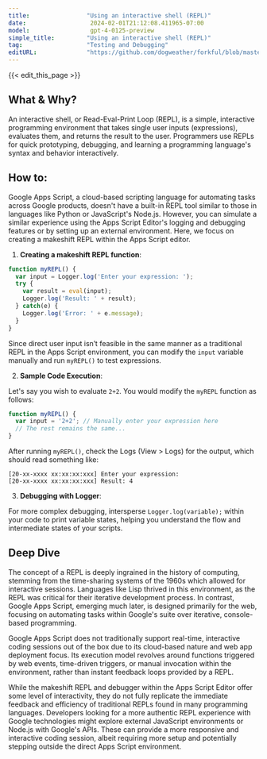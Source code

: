 ```yaml
---
title:                "Using an interactive shell (REPL)"
date:                  2024-02-01T21:12:08.411965-07:00
model:                 gpt-4-0125-preview
simple_title:         "Using an interactive shell (REPL)"
tag:                  "Testing and Debugging"
editURL:              "https://github.com/dogweather/forkful/blob/master/content/en/google-apps-script/using-an-interactive-shell-repl.md"
---
```


{{< edit_this_page >}}

## What & Why?

An interactive shell, or Read-Eval-Print Loop (REPL), is a simple, interactive programming environment that takes single user inputs (expressions), evaluates them, and returns the result to the user. Programmers use REPLs for quick prototyping, debugging, and learning a programming language's syntax and behavior interactively.

## How to:

Google Apps Script, a cloud-based scripting language for automating tasks across Google products, doesn't have a built-in REPL tool similar to those in languages like Python or JavaScript's Node.js. However, you can simulate a similar experience using the Apps Script Editor's logging and debugging features or by setting up an external environment. Here, we focus on creating a makeshift REPL within the Apps Script editor.

1. **Creating a makeshift REPL function**:

```javascript
function myREPL() {
  var input = Logger.log('Enter your expression: ');
  try {
    var result = eval(input);
    Logger.log('Result: ' + result);
  } catch(e) {
    Logger.log('Error: ' + e.message);
  }
}
```

Since direct user input isn’t feasible in the same manner as a traditional REPL in the Apps Script environment, you can modify the `input` variable manually and run `myREPL()` to test expressions.

2. **Sample Code Execution**:

Let's say you wish to evaluate `2+2`. You would modify the `myREPL` function as follows:

```javascript
function myREPL() {
  var input = '2+2'; // Manually enter your expression here
  // The rest remains the same...
}
```

After running `myREPL()`, check the Logs (View > Logs) for the output, which should read something like:

```
[20-xx-xxxx xx:xx:xx:xxx] Enter your expression:
[20-xx-xxxx xx:xx:xx:xxx] Result: 4
```

3. **Debugging with Logger**:

For more complex debugging, intersperse `Logger.log(variable);` within your code to print variable states, helping you understand the flow and intermediate states of your scripts.

## Deep Dive

The concept of a REPL is deeply ingrained in the history of computing, stemming from the time-sharing systems of the 1960s which allowed for interactive sessions. Languages like Lisp thrived in this environment, as the REPL was critical for their iterative development process. In contrast, Google Apps Script, emerging much later, is designed primarily for the web, focusing on automating tasks within Google's suite over iterative, console-based programming.

Google Apps Script does not traditionally support real-time, interactive coding sessions out of the box due to its cloud-based nature and web app deployment focus. Its execution model revolves around functions triggered by web events, time-driven triggers, or manual invocation within the environment, rather than instant feedback loops provided by a REPL.

While the makeshift REPL and debugger within the Apps Script Editor offer some level of interactivity, they do not fully replicate the immediate feedback and efficiency of traditional REPLs found in many programming languages. Developers looking for a more authentic REPL experience with Google technologies might explore external JavaScript environments or Node.js with Google's APIs. These can provide a more responsive and interactive coding session, albeit requiring more setup and potentially stepping outside the direct Apps Script environment.
